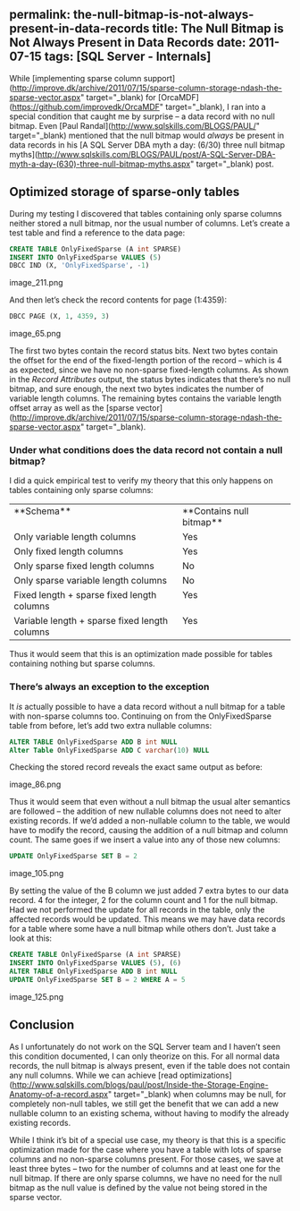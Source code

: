 permalink: the-null-bitmap-is-not-always-present-in-data-records
title: The Null Bitmap is Not Always Present in Data Records
date: 2011-07-15
tags: [SQL Server - Internals]
---
While [implementing sparse column support](http://improve.dk/archive/2011/07/15/sparse-column-storage-ndash-the-sparse-vector.aspx" target="_blank) for [OrcaMDF](https://github.com/improvedk/OrcaMDF" target="_blank), I ran into a special condition that caught me by surprise – a data record with no null bitmap. Even [Paul Randal](http://www.sqlskills.com/BLOGS/PAUL/" target="_blank) mentioned that the null bitmap would *always* be present in data records in his [A SQL Server DBA myth a day: (6/30) three null bitmap myths](http://www.sqlskills.com/BLOGS/PAUL/post/A-SQL-Server-DBA-myth-a-day-(630)-three-null-bitmap-myths.aspx" target="_blank) post.

<!-- more -->

## Optimized storage of sparse-only tables

During my testing I discovered that tables containing only sparse columns neither stored a null bitmap, nor the usual number of columns. Let’s create a test table and find a reference to the data page:

```sql
CREATE TABLE OnlyFixedSparse (A int SPARSE)
INSERT INTO OnlyFixedSparse VALUES (5)
DBCC IND (X, 'OnlyFixedSparse', -1)
```

image_211.png

And then let’s check the record contents for page (1:4359):

```sql
DBCC PAGE (X, 1, 4359, 3)
```

image_65.png

The first two bytes contain the record status bits. Next two bytes contain the offset for the end of the fixed-length portion of the record – which is 4 as expected, since we have no non-sparse fixed-length columns. As shown in the *Record Attributes* output, the status bytes indicates that there’s no null bitmap, and sure enough, the next two bytes indicates the number of variable length columns. The remaining bytes contains the variable length offset array as well as the [sparse vector](http://improve.dk/archive/2011/07/15/sparse-column-storage-ndash-the-sparse-vector.aspx" target="_blank).

### Under what conditions does the data record not contain a null bitmap?

I did a quick empirical test to verify my theory that this only happens on tables containing only sparse columns:

<table width="500">
	<tbody>
		<tr>
			<td valign="top" width="299">**Schema**</td>
			<td valign="top" width="193">**Contains null bitmap**</td>
		</tr>
		<tr>
			<td valign="top" width="299">Only variable length columns</td>
			<td valign="top" width="193">Yes</td>
		</tr>
		<tr>
			<td valign="top" width="299">Only fixed length columns</td>
			<td valign="top" width="193">Yes</td>
		</tr>
		<tr>
			<td valign="top" width="299">Only sparse fixed length columns</td>
			<td valign="top" width="193">No</td>
		</tr>
		<tr>
			<td valign="top" width="299">Only sparse variable length columns</td>
			<td valign="top" width="193">No</td>
		</tr>
		<tr>
			<td valign="top" width="299">Fixed length + sparse fixed length columns</td>
			<td valign="top" width="193">Yes</td>
		</tr>
		<tr>
			<td valign="top" width="299">Variable length + sparse fixed length columns</td>
			<td valign="top" width="193">Yes</td>
		</tr>
	</tbody>
</table>

Thus it would seem that this is an optimization made possible for tables containing nothing but sparse columns.

### There’s always an exception to the exception

It *is* actually possible to have a data record without a null bitmap for a table with non-sparse columns too. Continuing on from the OnlyFixedSparse table from before, let’s add two extra nullable columns:

```sql
ALTER TABLE OnlyFixedSparse ADD B int NULL
Alter Table OnlyFixedSparse ADD C varchar(10) NULL
```

Checking the stored record reveals the exact same output as before:

image_86.png

Thus it would seem that even without a null bitmap the usual alter semantics are followed – the addition of new nullable columns does not need to alter existing records. If we’d added a non-nullable column to the table, we would have to modify the record, causing the addition of a null bitmap and column count. The same goes if we insert a value into any of those new columns:

```sql
UPDATE OnlyFixedSparse SET B = 2
```

image_105.png

By setting the value of the B column we just added 7 extra bytes to our data record. 4 for the integer, 2 for the column count and 1 for the null bitmap. Had we not performed the update for all records in the table, only the affected records would be updated. This means we may have data records for a table where some have a null bitmap while others don’t. Just take a look at this:

```sql
CREATE TABLE OnlyFixedSparse (A int SPARSE)
INSERT INTO OnlyFixedSparse VALUES (5), (6)
ALTER TABLE OnlyFixedSparse ADD B int NULL
UPDATE OnlyFixedSparse SET B = 2 WHERE A = 5
```

image_125.png

## Conclusion

As I unfortunately do not work on the SQL Server team and I haven’t seen this condition documented, I can only theorize on this. For all normal data records, the null bitmap is always present, even if the table does not contain any null columns. While we can achieve [read optimizations](http://www.sqlskills.com/blogs/paul/post/Inside-the-Storage-Engine-Anatomy-of-a-record.aspx" target="_blank) when columns may be null, for completely non-null tables, we still get the benefit that we can add a new nullable column to an existing schema, without having to modify the already existing records.

While I think it’s bit of a special use case, my theory is that this is a specific optimization made for the case where you have a table with lots of sparse columns and no non-sparse columns present. For those cases, we save at least three bytes – two for the number of columns and at least one for the null bitmap. If there are only sparse columns, we have no need for the null bitmap as the null value is defined by the value not being stored in the sparse vector.
